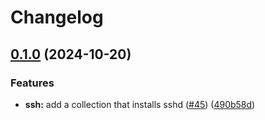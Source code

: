 # Changelog

## [0.1.0](https://github.com/mateusz-uminski/ansible-collections/compare/ssh-v0.0.1...ssh-v0.1.0) (2024-10-20)


### Features

* **ssh:** add a collection that installs sshd ([#45](https://github.com/mateusz-uminski/ansible-collections/issues/45)) ([490b58d](https://github.com/mateusz-uminski/ansible-collections/commit/490b58d3363c0f2f542ac84943e90d869915f4d3))
